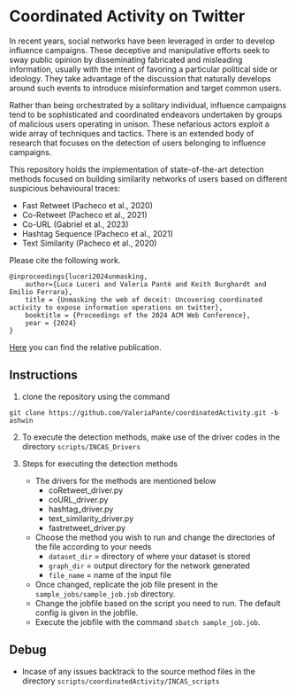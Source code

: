 # Coordinated Activity on Twitter

In recent years, social networks have been leveraged in order to develop influence campaigns.
These deceptive and manipulative efforts seek to sway public opinion by disseminating fabricated and misleading information, usually with the intent of favoring a particular political side or ideology.
They take advantage of the discussion that naturally develops around such events to introduce misinformation and target common users.

Rather than being orchestrated by a solitary individual, influence campaigns tend to be sophisticated and coordinated endeavors undertaken by groups of malicious users operating in unison. These nefarious actors exploit a wide array of techniques and tactics.
There is an extended body of research that focuses on the detection of users belonging to influence campaigns.

This repository holds the implementation of state-of-the-art detection methods focused on building similarity networks of users based on different suspicious behavioural traces:

- Fast Retweet (Pacheco et al., 2020)
- Co-Retweet (Pacheco et al., 2021)
- Co-URL (Gabriel et al., 2023)
- Hashtag Sequence (Pacheco et al., 2021)
- Text Similarity (Pacheco et al., 2020)

Please cite the following work.


```
@inproceedings{luceri2024unmasking,
    author={Luca Luceri and Valeria Pantè and Keith Burghardt and Emilio Ferrara},
    title = {Unmasking the web of deceit: Uncovering coordinated activity to expose information operations on twitter},
    booktitle = {Proceedings of the 2024 ACM Web Conference},
    year = {2024}
}
```

[Here](https://arxiv.org/abs/2310.09884) you can find the relative publication.

## Instructions

1. clone the repository using the command

`git clone https://github.com/ValeriaPante/coordinatedActivity.git -b ashwin`

2. To execute the detection methods, make use of the driver codes in the directory
   `scripts/INCAS_Drivers`

3. Steps for executing the detection methods
   - The drivers for the methods are mentioned below
     - coRetweet_driver.py
     - coURL_driver.py
     - hashtag_driver.py
     - text_similarity_driver.py
     - fastretweet_driver.py
   - Choose the method you wish to run and change the directories of the file according to your needs
     - `dataset_dir` = directory of where your dataset is stored
     - `graph_dir` = output directory for the network generated
     - `file_name` = name of the input file
   - Once changed, replicate the job file present in the `sample_jobs/sample_job.job` directory.
   - Change the jobfile based on the script you need to run. The default config is given in the jobfile.
   - Execute the jobfile with the command `sbatch sample_job.job`.

## Debug

- Incase of any issues backtrack to the source method files in the directory
  `scripts/coordinatedActivity/INCAS_scripts`
